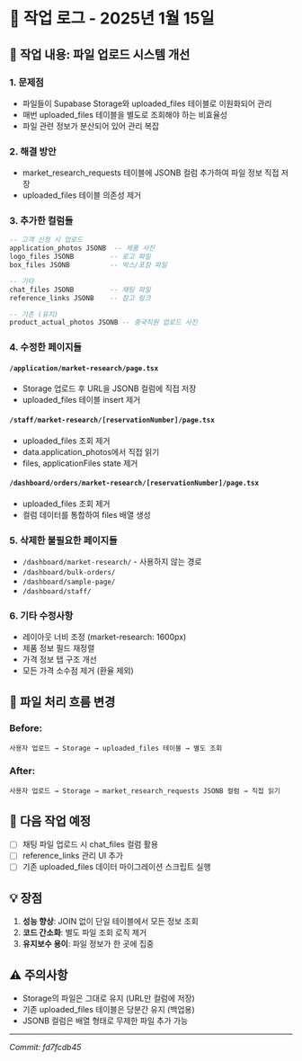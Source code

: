 # 📝 작업 로그 - 2025년 1월 15일

## 🎯 작업 내용: 파일 업로드 시스템 개선

### 1. **문제점**
- 파일들이 Supabase Storage와 uploaded_files 테이블로 이원화되어 관리
- 매번 uploaded_files 테이블을 별도로 조회해야 하는 비효율성
- 파일 관련 정보가 분산되어 있어 관리 복잡

### 2. **해결 방안**
- market_research_requests 테이블에 JSONB 컬럼 추가하여 파일 정보 직접 저장
- uploaded_files 테이블 의존성 제거

### 3. **추가한 컬럼들**
```sql
-- 고객 신청 시 업로드
application_photos JSONB  -- 제품 사진
logo_files JSONB         -- 로고 파일
box_files JSONB          -- 박스/포장 파일

-- 기타
chat_files JSONB         -- 채팅 파일
reference_links JSONB    -- 참고 링크

-- 기존 (유지)
product_actual_photos JSONB -- 중국직원 업로드 사진
```

### 4. **수정한 페이지들**

#### `/application/market-research/page.tsx`
- Storage 업로드 후 URL을 JSONB 컬럼에 직접 저장
- uploaded_files 테이블 insert 제거

#### `/staff/market-research/[reservationNumber]/page.tsx`
- uploaded_files 조회 제거
- data.application_photos에서 직접 읽기
- files, applicationFiles state 제거

#### `/dashboard/orders/market-research/[reservationNumber]/page.tsx`
- uploaded_files 조회 제거
- 컬럼 데이터를 통합하여 files 배열 생성

### 5. **삭제한 불필요한 페이지들**
- `/dashboard/market-research/` - 사용하지 않는 경로
- `/dashboard/bulk-orders/`
- `/dashboard/sample-page/`
- `/dashboard/staff/`

### 6. **기타 수정사항**
- 레이아웃 너비 조정 (market-research: 1600px)
- 제품 정보 필드 재정렬
- 가격 정보 탭 구조 개선
- 모든 가격 소수점 제거 (환율 제외)

## 🔄 파일 처리 흐름 변경

### Before:
```
사용자 업로드 → Storage → uploaded_files 테이블 → 별도 조회
```

### After:
```
사용자 업로드 → Storage → market_research_requests JSONB 컬럼 → 직접 읽기
```

## 📌 다음 작업 예정
- [ ] 채팅 파일 업로드 시 chat_files 컬럼 활용
- [ ] reference_links 관리 UI 추가
- [ ] 기존 uploaded_files 데이터 마이그레이션 스크립트 실행

## 💡 장점
1. **성능 향상**: JOIN 없이 단일 테이블에서 모든 정보 조회
2. **코드 간소화**: 별도 파일 조회 로직 제거
3. **유지보수 용이**: 파일 정보가 한 곳에 집중

## ⚠️ 주의사항
- Storage의 파일은 그대로 유지 (URL만 컬럼에 저장)
- 기존 uploaded_files 테이블은 당분간 유지 (백업용)
- JSONB 컬럼은 배열 형태로 무제한 파일 추가 가능

---
*Commit: fd7fcdb45*
